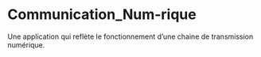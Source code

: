 # Communication_Num-rique
Une application qui reflète le fonctionnement d’une chaine de transmission numérique.
